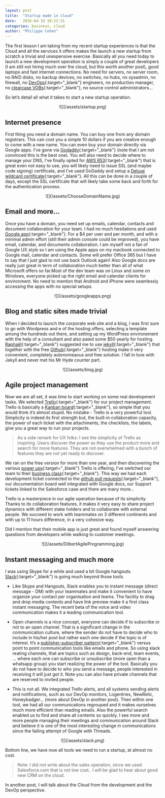 ```yaml
---
layout: post
title:  "Startup made in cloud"
date:   2016-04-10 18:21:31
categories: business, cloud
author: "Philippe Cohen"
---
```

The first lesson I am taking from my recent startup experiences is that the Cloud and all the services it offers makes the launch a new startup from scratch a trivial and unexpensive exercise. Basically all you need today to launch a new development operation is simply a couple of great developers (I am still not hiring much over the cloud, but this worth another post), good laptops and fast internet connections. No need for servers, no server room, no RAID disks, no backup devices, no switches, no hubs, no sysadmin, no firewall, no [DevOps](https://en.wikipedia.org/wiki/DevOps){:target="_blank"} engineers, no production manager, no [clearcase VOBs](https://en.wikipedia.org/wiki/Rational_ClearCase){:target="_blank"}, no source control administrators...

So let’s detail all what it takes to start a new startup operation.

<div style="text-align:center" markdown="1">
![](/assets/startup.png)
<br>
</div>

## Internet presence
First thing you need a domain name. You can buy one from any domain registrars. This can cost you a simple 10 dollars if you are creative enough to come with a new name. You can even buy your domain directly via Google apps. I’ve gone via [Godaddy](https://www.godaddy.com/){:target="_blank"} (note that I am not convinced this is the best one). You will also need to decide where to manage your DNS, I’ve finally opted for [AWS R53](https://aws.amazon.com/route53/){:target="_blank"} that is great even not easy to use, you will likely need to issue SSL (and maybe code signing) certificate, and I’ve used GoDaddy and setup a [Deluxe wildcard certificate](https://www.godaddy.com/help/which-ssl-do-i-need-5342){:target="_blank"}. All this can be done in a couple of days, except the SSL certificate that will likely take some back and forth for the authentication process.

<div style="text-align:center" markdown="1">
![](/assets/ChooseDomainName.jpg)
<br>
</div>

## Email and more...
Once you have a domain, you need set up emails, calendar, contacts and document collaboration for your team. I had no much hesitations and used [Google app](https://apps.google.com/){:target="_blank"}. For a $4 per user and per month, and with a minimal admin effort (still their admin console could be improved), you have email, calendar, and documents collaboration. I am myself not a fan of Google UX style so I am using the Apple apps on my macbook connected to Google mail, calendar and contacts. Some will prefer Office 365 but I have to say that I just glad to not use back Outlook again! Also Google docs are really just great in term of collaboration much better than all of what Microsoft offers so far.Most of the dev team was on Linux and some on Windows, everyone picked up the right email and calendar clients for environment. No need to mention that Android and iPhone were seamlessly accessing the apps with no special setups.
<div style="text-align:center" markdown="1">
![](/assets/googleapps.png)
<br>
</div>


## Blog and static sites made trivial
When I decided to launch the corporate web site and a blog, I was first sure to go with Wordpress and e of the hosting offers, selecting a template among the hundreds out there, and setting up my WordPress environement with the help of a consultant and also
paied some $50 yearly for hosting. [Raphaël](https://il.linkedin.com/in/raphael-boukara-b3433a18){:target="_blank"} suggested me to use [jekyll](https://jekyllrb.com/){:target="_blank"} that together with the free [Github](https://github.com/){:target="_blank"} hosting make it very convenient, completely autonomeaous and free solution. I fall in love with Jekyll and never met his Mr Hyde counter part.
<div style="text-align:center" markdown="1">
![](/assets/blog.jpg)
<br>
</div>

## Agile project management 
Now we are all set, it was time to start working on some real development tasks. We selected [Trello](https://trello.com/){:target="_blank"} for our project management. Trello is basically a [Kanban board](http://leankit.com/learn/kanban/kanban-board/){:target="_blank"}, so simple that you would think it’s almost stupid. No mistake - Trello is a very powerful tool. Simplicity is indeed its first strength but, the built-in collaboration capacity, the power of each ticket with the attachments, the checklists, the labels, give you a great way to run your projects. 

> As a side remark for UX folks: I see the simplicity of Trello as inspiring. Users discover the power as they use the product more and search for more features. They are not overwhelmed with a bunch of features they are not yet ready to discover.

We ran on the free version for more than one year, and then discovering the various [power ups](https://trello.com/power-ups){:target="_blank"} Trello is offering, I’ve switched our team to their [business class](https://en.wikipedia.org/wiki/Business_class){:target="_blank"}. This way we had each development ticket connected to the [github pull requests](https://help.github.com/articles/using-pull-requests/){:target="_blank"}, our documentation board well integrated with Google docs, our Support tickets linked to the Salesforce case and there are many more... 

Trello is a masterpiece in our agile operation because of its simplicity. Thanks to its collaboration features, it makes it very easy to share project dynamics with different stake holders and to collaborate with external people. We succeed to work with teammates on 3 different continents and with up to 11 hours difference, in a very cohesive way.

Did I mention that their mobile app is just great and found myself answering questions from developers while walking to customer meetings.
<div style="text-align:center" markdown="1">
![](/assets/DilbertAgileProgramming.jpg)
<br>
</div>

## Instant messaging and much more
I was using Skype for a while and used a bit Google hangouts. [Slack](https://slack.com/is){:target="_blank"} is going much beyond those tools. 

* Like Skype and Hangouts, Slack enables you to instant message (direct message - DM) with your teammates and make it convenient to have organize your contact  per organisation and teams. The facility to drag and drop media contents and have link preview make it a first class instant messaging. The recent beta of the voice and video communication makes it a leading communication tool.  

* Open channels is a nice concept, everyone can decide if to subscribe or not to an open channel. That is a significant change in the communication culture, where the sender do not have to decide who to include in his/her post but rather each one decide if the topic is of interest. It’s a [publisher-subscriber pattern](https://en.wikipedia.org/wiki/Publish%E2%80%93subscribe_pattern){:target="_blank"} versus point to point communication tools like emails and phone. So using slack reating channels, that are topics such as design, back-end, team events, … where each one can subscribe or unsubscribe (more open than a whatsapp group) you start realizing the power of the tool. Basically you do not have to decide to who you send a message, people interested in receiving it will just got it. Note you can also have private channels that are reserved to invited people.

* This is not all. We integrated Trello alerts, and all systems sending alerts and notifications, such as our DevOp monitors, Logentries, NewRelic, Honeybadger... (more about DevOp in another post). Then within one tool, we had all our communications regrouped and it makes ourselves much more efficient than reading emails. Also the powerful search enabled us to find and share all contents so quickly. I see more and more people managing their meetings and communication around Slack and believe it is one of the most interesting change in communications since the failing attempt of Google with Threads. 

<div style="text-align:center" markdown="1">
![](/assets/slack.png)
<br>
</div>

Bottom line, we have now all tools we need to run a startup, at almost no cost. 
> Note: I did not write about the sales operation, since we used Salesforce.com that is not low cost.. I will be glad to hear about good new CRM on the cloud.

In another post, I will talk about the Cloud from the development and the DevOp perspective. 
